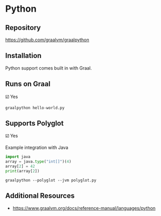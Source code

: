 # Python

## Repository

<https://github.com/graalvm/graalpython>

## Installation

Python support comes built in with Graal.

## Runs on Graal

:ballot_box_with_check: Yes

```shell
graalpython hello-world.py
```

## Supports Polyglot

:ballot_box_with_check: Yes

Example integration with Java

```python
import java
array = java.type("int[]")(4)
array[2] = 42
print(array[2])
```

```shell
graalpython --polyglot --jvm polyglot.py
```

## Additional Resources

- <https://www.graalvm.org/docs/reference-manual/languages/python>

[graal updater]: https://www.graalvm.org/docs/reference-manual/graal-updater
